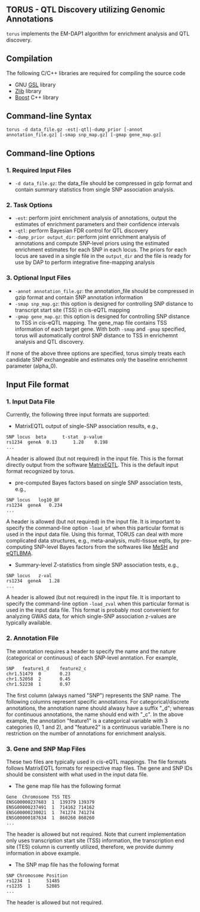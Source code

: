 ## TORUS - QTL Discovery utilizing Genomic Annotations 


``torus`` implements the EM-DAP1 algorithm for enrichment analysis and QTL discovery.


## Compilation

The following C/C++ libraries are required for compiling the source code

* GNU [GSL](http://www.gnu.org/software/gsl/) library
* [Zlib](http://zlib.net/) library
* [Boost](http://www.boost.org/) C++ library


## Command-line Syntax 

``torus -d data_file.gz -est|-qtl|-dump_prior [-annot annotation_file.gz] [-smap snp_map.gz] [-gmap gene_map.gz]``  

## Command-line Options

### 1. Required Input Files

* ``-d data_file.gz``: the data_file should be compressed in gzip format and  contain summary statistics from single SNP association analysis. 

### 2. Task Options

* ``-est``: perform joint enrichment analysis of annotations, output the estimates of enrichment parameters and their confidence intervals
* ``-qtl``: perform Bayesian FDR control for QTL discovery
* ``-dump_prior output_dir``: perform joint enrichment analysis of annotations and compute SNP-level priors using the estimated enrichment estimates for each SNP in each locus. The priors for each locus are saved in a single file in the ``output_dir`` and the file is ready for use by DAP to perform integrative fine-mapping analysis


### 3. Optional Input Files

* ``-annot annotation_file.gz``: the annotation_file should be compressed in gzip format and contain SNP annotation information 
* ``-smap snp_map.gz``: this option is designed for controlling SNP distance to transcript start site (TSS) in cis-eQTL mapping
* ``-gmap gene_map.gz``: this option is designed for controlling SNP distance to TSS in cis-eQTL mapping. The gene_map file contains TSS information of each target gene. With both ``-smap`` and ``-gmap`` specified, torus will automatically control SNP distance to TSS in enrichemnt analysis and QTL discovery. 

If none of the above three options are specified, torus simply treats each candidate SNP exchangeable and estimates only the baseline enrichemnt parameter (alpha_0).


## Input File format

### 1. Input Data File

Currently, the following three input formats are supported:

* MatrixEQTL output of single-SNP association results, e.g., 
```
SNP	locus  beta	     t-stat	 p-value
rs1234	geneA  0.13	     1.28	 0.198    
...
``` 
A header is allowed (but not required) in the input file. This is the format directly output from the software [MatrixEQTL](http://www.bios.unc.edu/research/genomic_software/Matrix_eQTL/). This is the default input format recognized by torus.


* pre-computed Bayes factors based on single SNP association tests, e.g.,
```
SNP	locus	log10_BF
rs1234	geneA	0.234 
...
``` 
A header is allowed (but not required) in the input file. It is important to specify the command-line option ``-load_bf`` when this particular format is used in the input data file.
Using this  format, TORUS can deal with more complicated data structures, e.g., meta-analysis, multi-tissue eqtls, by pre-computing SNP-level Bayes factors from the softwares like [MeSH](https://github.com/xqwen/mesh) and [eQTLBMA](https://github.com/timflutre/eqtlbma). 



* Summary-level Z-statistics from single SNP association tests, e.g.,
```
SNP	locus	z-val
rs1234	geneA	1.28
...
```
A header is allowed (but not required) in the input file. It is	important to specify the command-line option ``-load_zval`` when this particular format is used in the input data file. This format is probably most convenient for analyzing GWAS data, for which single-SNP association z-values are typically available.


### 2. Annotation File 

The annotation requires a header to specify the name and the nature (categorical or continuous) of each SNP-level anntation. For example,
```
SNP   feature1_d	feature2_c
chr1.51479  0		0.23		
chr1.52058  2		0.45
chr1.52238  1		0.97
```
The first column  (always named "SNP") represents the SNP name. The following columns represent specific annotations. For categorical/discrete annotations, the annotation name should alwasy have a suffix "_d"; whereas for continuous annotations, the name should end with "_c".  In the above example, the annotation "feature1" is a categorical variable with 3 categories (0, 1 and 2), and "feature2" is a continuous variable.There is no restriction on the number of annotations for enrichment analysis.

### 3. Gene and SNP Map Files

These two files are typically used in cis-eQTL mappings. The file formats follows MatrixEQTL formats for respective map files. The gene and SNP IDs should be consistent with what used in the input data file.

* The gene map file has the following format 
```
Gene  Chromosome TSS TES
ENSG00000237683  1  139379 139379
ENSG00000237491  1  714162 714162
ENSG00000230021  1  741274 741274
ENSG00000187634  1  860260 860260
...
```
The header is allowed but not required. Note that current implementation only uses transcription start site (TSS) information, the transcription end site (TES) column is currently utilized, therefore, we provide dummy information in above example. 

* The SNP map file has the following format 
```
SNP Chromosome Position
rs1234  1      51485
rs1235  1      52085
...
```
The header is allowed but not required.  



